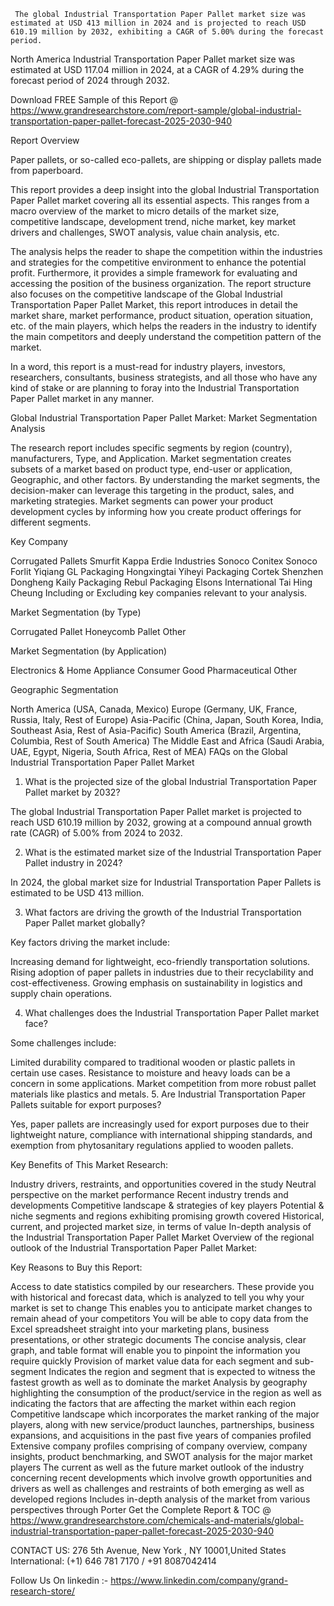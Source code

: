 	 The global Industrial Transportation Paper Pallet market size was estimated at USD 413 million in 2024 and is projected to reach USD 610.19 million by 2032, exhibiting a CAGR of 5.00% during the forecast period.



North America Industrial Transportation Paper Pallet market size was estimated at USD 117.04 million in 2024, at a CAGR of 4.29% during the forecast period of 2024 through 2032.

Download FREE Sample of this Report @ https://www.grandresearchstore.com/report-sample/global-industrial-transportation-paper-pallet-forecast-2025-2030-940






Report Overview



Paper pallets, or so-called eco-pallets, are shipping or display pallets made from paperboard.



This report provides a deep insight into the global Industrial Transportation Paper Pallet market covering all its essential aspects. This ranges from a macro overview of the market to micro details of the market size, competitive landscape, development trend, niche market, key market drivers and challenges, SWOT analysis, value chain analysis, etc.



The analysis helps the reader to shape the competition within the industries and strategies for the competitive environment to enhance the potential profit. Furthermore, it provides a simple framework for evaluating and accessing the position of the business organization. The report structure also focuses on the competitive landscape of the Global Industrial Transportation Paper Pallet Market, this report introduces in detail the market share, market performance, product situation, operation situation, etc. of the main players, which helps the readers in the industry to identify the main competitors and deeply understand the competition pattern of the market.



In a word, this report is a must-read for industry players, investors, researchers, consultants, business strategists, and all those who have any kind of stake or are planning to foray into the Industrial Transportation Paper Pallet market in any manner.



Global Industrial Transportation Paper Pallet Market: Market Segmentation Analysis

The research report includes specific segments by region (country), manufacturers, Type, and Application. Market segmentation creates subsets of a market based on product type, end-user or application, Geographic, and other factors. By understanding the market segments, the decision-maker can leverage this targeting in the product, sales, and marketing strategies. Market segments can power your product development cycles by informing how you create product offerings for different segments.



Key Company



Corrugated Pallets
Smurfit Kappa
Erdie Industries
Sonoco
Conitex Sonoco
Forlit
Yiqiang
GL Packaging
Hongxingtai
Yiheyi Packaging
Cortek
Shenzhen Dongheng
Kaily Packaging
Rebul Packaging
Elsons International
Tai Hing Cheung
Including or Excluding key companies relevant to your analysis.


Market Segmentation (by Type)



Corrugated Pallet
Honeycomb Pallet
Other


Market Segmentation (by Application)



Electronics & Home Appliance
Consumer Good
Pharmaceutical
Other


Geographic Segmentation



North America (USA, Canada, Mexico)
Europe (Germany, UK, France, Russia, Italy, Rest of Europe)
Asia-Pacific (China, Japan, South Korea, India, Southeast Asia, Rest of Asia-Pacific)
South America (Brazil, Argentina, Columbia, Rest of South America)
The Middle East and Africa (Saudi Arabia, UAE, Egypt, Nigeria, South Africa, Rest of MEA)
FAQs on the Global Industrial Transportation Paper Pallet Market

1. What is the projected size of the global Industrial Transportation Paper Pallet market by 2032?



The global Industrial Transportation Paper Pallet market is projected to reach USD 610.19 million by 2032, growing at a compound annual growth rate (CAGR) of 5.00% from 2024 to 2032.

2. What is the estimated market size of the Industrial Transportation Paper Pallet industry in 2024?



In 2024, the global market size for Industrial Transportation Paper Pallets is estimated to be USD 413 million.



3. What factors are driving the growth of the Industrial Transportation Paper Pallet market globally?



Key factors driving the market include:



Increasing demand for lightweight, eco-friendly transportation solutions.
Rising adoption of paper pallets in industries due to their recyclability and cost-effectiveness.
Growing emphasis on sustainability in logistics and supply chain operations.


4. What challenges does the Industrial Transportation Paper Pallet market face?



Some challenges include:



Limited durability compared to traditional wooden or plastic pallets in certain use cases.
Resistance to moisture and heavy loads can be a concern in some applications.
Market competition from more robust pallet materials like plastics and metals.
5. Are Industrial Transportation Paper Pallets suitable for export purposes?



Yes, paper pallets are increasingly used for export purposes due to their lightweight nature, compliance with international shipping standards, and exemption from phytosanitary regulations applied to wooden pallets.



Key Benefits of This Market Research:



Industry drivers, restraints, and opportunities covered in the study
Neutral perspective on the market performance
Recent industry trends and developments
Competitive landscape & strategies of key players
Potential & niche segments and regions exhibiting promising growth covered
Historical, current, and projected market size, in terms of value
In-depth analysis of the Industrial Transportation Paper Pallet Market
Overview of the regional outlook of the Industrial Transportation Paper Pallet Market:


Key Reasons to Buy this Report:



Access to date statistics compiled by our researchers. These provide you with historical and forecast data, which is analyzed to tell you why your market is set to change
This enables you to anticipate market changes to remain ahead of your competitors
You will be able to copy data from the Excel spreadsheet straight into your marketing plans, business presentations, or other strategic documents
The concise analysis, clear graph, and table format will enable you to pinpoint the information you require quickly
Provision of market value data for each segment and sub-segment
Indicates the region and segment that is expected to witness the fastest growth as well as to dominate the market
Analysis by geography highlighting the consumption of the product/service in the region as well as indicating the factors that are affecting the market within each region
Competitive landscape which incorporates the market ranking of the major players, along with new service/product launches, partnerships, business expansions, and acquisitions in the past five years of companies profiled
Extensive company profiles comprising of company overview, company insights, product benchmarking, and SWOT analysis for the major market players
The current as well as the future market outlook of the industry concerning recent developments which involve growth opportunities and drivers as well as challenges and restraints of both emerging as well as developed regions
Includes in-depth analysis of the market from various perspectives through Porter
Get the Complete Report & TOC @ https://www.grandresearchstore.com/chemicals-and-materials/global-industrial-transportation-paper-pallet-forecast-2025-2030-940

 
CONTACT US:
276 5th Avenue, New York , NY 10001,United States
International: (+1) 646 781 7170 / +91 8087042414

Follow Us On linkedin :- https://www.linkedin.com/company/grand-research-store/
